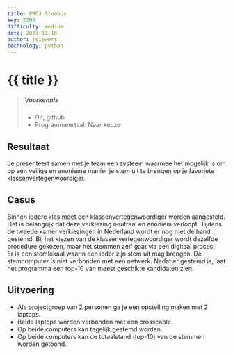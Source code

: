 ```yaml
---
title: PROJ Stembus
key: 2203
difficulty: medium
date: 2022-11-10
author: jsiewers
technology: python
---
```



# {{ title }}

> ##### Voorkennis
> * Git, github
> * Programmeertaal: Naar keuze

## Resultaat
Je presenteert samen met je team een systeem waarmee het mogelijk is om op een veilige en anonieme manier je stem uit te brengen op je favoriete klassenvertegenwoordiger.


## Casus
Binnen iedere klas moet een klassenvertegenwoordiger worden aangesteld. Het is belangrijk dat deze verkiezing neutraal en anoniem verloopt. Tijdens de tweede kamer verkiezingen in Nederland wordt er nog met de hand gestemd. Bij het kiezen van de klassenvertegenwoordiger wordt dezelfde procedure gekozen, maar het stemmen zelf gaat via een digitaal proces.  
Er is een stemlokaal waarin een ieder zijn stem uit mag brengen. De stemcomputer is niet verbonden met een netwerk.
Nadat er gestemd is, laat het programma een top-10 van meest geschikte kandidaten zien.

## Uitvoering
* Als projectgroep van 2 personen ga je een opstelling maken met 2 laptops. 
* Beide laptops worden verbonden met een crosscable.
* Op beide computers kan tegelijk gestemd worden.
* Op beide computers kan de totaalstand (top-10) van de stemmen worden getoond.

 